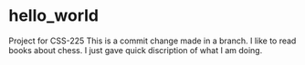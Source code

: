 # hello_world
Project for CSS-225
This is a commit change made in a branch. I like to read books about chess.
I just gave quick discription of what I am doing.
